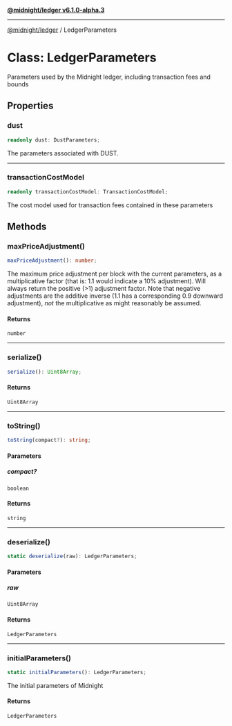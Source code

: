 [**@midnight/ledger v6.1.0-alpha.3**](../README.md)

***

[@midnight/ledger](../globals.md) / LedgerParameters

# Class: LedgerParameters

Parameters used by the Midnight ledger, including transaction fees and
bounds

## Properties

### dust

```ts
readonly dust: DustParameters;
```

The parameters associated with DUST.

***

### transactionCostModel

```ts
readonly transactionCostModel: TransactionCostModel;
```

The cost model used for transaction fees contained in these parameters

## Methods

### maxPriceAdjustment()

```ts
maxPriceAdjustment(): number;
```

The maximum price adjustment per block with the current parameters, as a multiplicative
factor (that is: 1.1 would indicate a 10% adjustment). Will always return the positive (>1)
adjustment factor. Note that negative adjustments are the additive inverse (1.1 has a
corresponding 0.9 downward adjustment), *not* the multiplicative as might reasonably be
assumed.

#### Returns

`number`

***

### serialize()

```ts
serialize(): Uint8Array;
```

#### Returns

`Uint8Array`

***

### toString()

```ts
toString(compact?): string;
```

#### Parameters

##### compact?

`boolean`

#### Returns

`string`

***

### deserialize()

```ts
static deserialize(raw): LedgerParameters;
```

#### Parameters

##### raw

`Uint8Array`

#### Returns

`LedgerParameters`

***

### initialParameters()

```ts
static initialParameters(): LedgerParameters;
```

The initial parameters of Midnight

#### Returns

`LedgerParameters`
